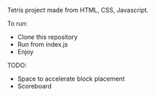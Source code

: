 Tetris project made from HTML, CSS, Javascript.

To run:
- Clone this repository
- Run from index.js
- Enjoy

TODO:
- Space to accelerate block placement
- Scoreboard